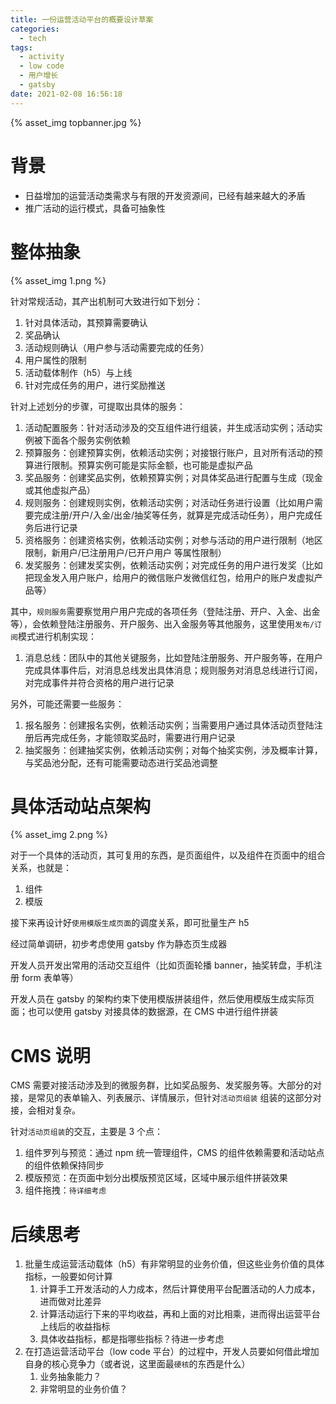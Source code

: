 ```yaml
---
title: 一份运营活动平台的概要设计草案
categories:
  - tech
tags:
  - activity
  - low code
  - 用户增长
  - gatsby
date: 2021-02-08 16:56:18
---
```


{% asset_img topbanner.jpg %}

<escape><!-- more --></escape>

# 背景

- 日益增加的运营活动类需求与有限的开发资源间，已经有越来越大的矛盾
- 推广活动的运行模式，具备可抽象性

# 整体抽象

{% asset_img 1.png %}

针对常规活动，其产出机制可大致进行如下划分：

1. 针对具体活动，其预算需要确认
1. 奖品确认
1. 活动规则确认（用户参与活动需要完成的任务）
1. 用户属性的限制
1. 活动载体制作（h5）与上线
1. 针对完成任务的用户，进行奖励推送

针对上述划分的步骤，可提取出具体的服务：

1. 活动配置服务：针对活动涉及的交互组件进行组装，并生成活动实例；活动实例被下面各个服务实例依赖
1. 预算服务：创建预算实例，依赖活动实例；对接银行账户，且对所有活动的预算进行限制。预算实例可能是实际金额，也可能是虚拟产品
1. 奖品服务：创建奖品实例，依赖预算实例；对具体奖品进行配置与生成（现金或其他虚拟产品）
1. 规则服务：创建规则实例，依赖活动实例；对活动任务进行设置（比如用户需要完成注册/开户/入金/出金/抽奖等任务，就算是完成活动任务），用户完成任务后进行记录
1. 资格服务：创建资格实例，依赖活动实例；对参与活动的用户进行限制（地区限制，新用户/已注册用户/已开户用户 等属性限制）
1. 发奖服务：创建发奖实例，依赖活动实例；对完成任务的用户进行发奖（比如把现金发入用户账户，给用户的微信账户发微信红包，给用户的账户发虚拟产品等）

其中，`规则服务`需要察觉用户用户完成的各项任务（登陆注册、开户、入金、出金等），会依赖登陆注册服务、开户服务、出入金服务等其他服务，这里使用`发布/订阅`模式进行机制实现：

1. 消息总线：团队中的其他关键服务，比如登陆注册服务、开户服务等，在用户完成具体事件后，对消息总线发出具体消息；规则服务对消息总线进行订阅，对完成事件并符合资格的用户进行记录

另外，可能还需要一些服务：

1. 报名服务：创建报名实例，依赖活动实例；当需要用户通过具体活动页登陆注册后再完成任务，才能领取奖品时，需要进行用户记录
1. 抽奖服务：创建抽奖实例，依赖活动实例；对每个抽奖实例，涉及概率计算，与奖品池分配，还有可能需要动态进行奖品池调整

# 具体活动站点架构

{% asset_img 2.png %}

对于一个具体的活动页，其可复用的东西，是页面组件，以及组件在页面中的组合关系，也就是：

1. 组件
1. 模版

接下来再设计好`使用模版生成页面`的调度关系，即可批量生产 h5

经过简单调研，初步考虑使用 gatsby 作为静态页生成器

开发人员开发出常用的活动交互组件（比如页面轮播 banner，抽奖转盘，手机注册 form 表单等）

开发人员在 gatsby 的架构约束下使用模版拼装组件，然后使用模版生成实际页面；也可以使用 gatsby 对接具体的数据源，在 CMS 中进行组件拼装

# CMS 说明

CMS 需要对接活动涉及到的微服务群，比如奖品服务、发奖服务等。大部分的对接，是常见的表单输入、列表展示、详情展示，但针对`活动页组装` 组装的这部分对接，会相对复杂。

针对`活动页组装`的交互，主要是 3 个点：

1. 组件罗列与预览：通过 npm 统一管理组件，CMS 的组件依赖需要和活动站点的组件依赖保持同步
1. 模版预览：在页面中划分出模版预览区域，区域中展示组件拼装效果
1. 组件拖拽：`待详细考虑`

# 后续思考

1. 批量生成运营活动载体（h5）有非常明显的业务价值，但这些业务价值的具体指标，一般要如何计算
   1. 计算手工开发活动的人力成本，然后计算使用平台配置活动的人力成本，进而做对比差异
   1. 计算活动运行下来的平均收益，再和上面的对比相乘，进而得出运营平台上线后的收益指标
   1. 具体收益指标，都是指哪些指标？待进一步考虑
1. 在打造运营活动平台（low code 平台）的过程中，开发人员要如何借此增加自身的核心竞争力（或者说，这里面最`硬核`的东西是什么）
   1. 业务抽象能力？
   1. 非常明显的业务价值？
